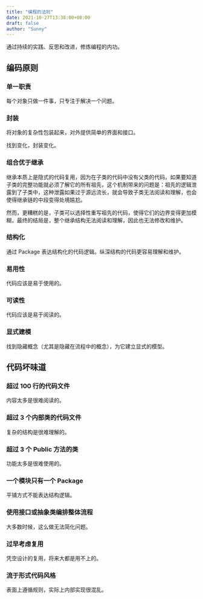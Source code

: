 ```yaml
---
title: "编程的法则"
date: 2021-10-27T13:38:00+08:00
draft: false
author: "Sunny"
---
```


通过持续的实践、反思和改进，修炼编程的内功。

## 编码原则

### 单一职责

每个对象只做一件事，只专注于解决一个问题。

### 封装

将对象的复杂性包装起来，对外提供简单的界面和接口。

找到变化，封装变化。

### 组合优于继承

继承本质上是隐式的代码复用，因为在子类的代码中没有父类的代码，如果要知道子类的完整功能就必须了解它的所有祖先，这个机制带来的问题是：祖先的逻辑泄露到了子类中，这种泄露如果过于源远流长，就会导致子类无法阅读和理解，也会使得继承链的中段变得处境尴尬。

然而，更糟糕的是，子类可以选择性重写祖先的代码，使得它们的边界变得更加模糊，最终的结局是，整个继承结构无法阅读和理解，因此也无法修改和维护。

### 结构化

通过 Package 表达结构化的代码逻辑。纵深结构的代码更容易理解和维护。

### 易用性

代码应该是易于使用的。

### 可读性

代码应该是易于阅读的。

### 显式建模

找到隐藏概念（尤其是隐藏在流程中的概念），为它建立显式的模型。

## 代码坏味道

### 超过 100 行的代码文件

内容太多是很难阅读的。

### 超过 3 个内部类的代码文件

复杂的结构是很难理解的。

### 超过 3 个 Public 方法的类

功能太多是很难使用的。

### 一个模块只有一个 Package

平铺方式不能表达结构逻辑。

### 使用接口或抽象类编排整体流程

大多数时候，这么做无法简化问题。

### 过早考虑复用

凭空设计的复用，将来大都是用不上的。

### 流于形式代码风格

表面上遵循规则，实际上内部实现很混乱。

